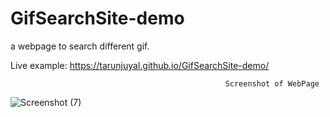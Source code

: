 # GifSearchSite-demo
a webpage to search different gif.

Live example: https://tarunjuyal.github.io/GifSearchSite-demo/

                                                    Screenshot of WebPage
![Screenshot (7)](https://user-images.githubusercontent.com/46627661/75620294-f0c27600-5bac-11ea-86e8-64ff839dcfb6.jpg)
